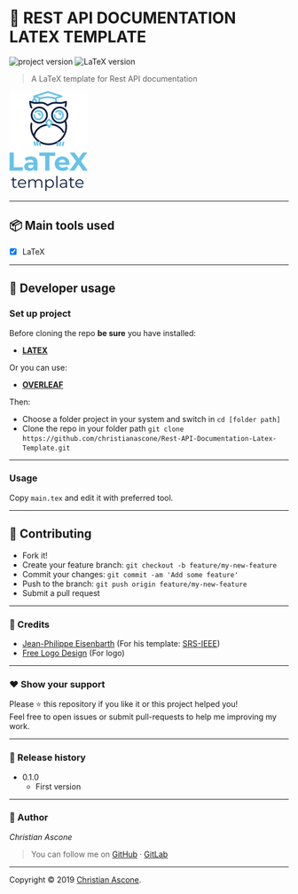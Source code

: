 # **:triangular_flag_on_post: REST API DOCUMENTATION LATEX TEMPLATE**

![project version](https://img.shields.io/badge/project-0.1.0-brightgreen.svg)
![LaTeX version](https://img.shields.io/badge/LaTeX-brightgreen.svg)

> A LaTeX template for Rest API documentation

![](header_readme.png)

---

## **:package: Main tools used**

- [x] LaTeX

---

## **:wrench: Developer usage**

### **Set up project**

Before cloning the repo **be sure** you have installed:

- [**LATEX**](https://www.latex-project.org/)

Or you can use:
- [**OVERLEAF**](https://www.overleaf.com)

Then:

- Choose a folder project in your system and switch in `cd [folder path]`
- Clone the repo in your folder path `git clone https://github.com/christianascone/Rest-API-Documentation-Latex-Template.git`

---

### **Usage**

Copy `main.tex`  and edit it with preferred tool.

---


## **:handshake: Contributing**

- Fork it!
- Create your feature branch: `git checkout -b feature/my-new-feature`
- Commit your changes: `git commit -am 'Add some feature'`
- Push to the branch: `git push origin feature/my-new-feature`
- Submit a pull request

---

### **:busts_in_silhouette: Credits**

- [Jean-Philippe Eisenbarth](https://github.com/jpeisenbarth) (For his template: [SRS-IEEE](https://github.com/jpeisenbarth/SRS-Tex))
- [Free Logo Design](https://freelogodesign.org) (For logo)

---


### **:heart: Show your support**

Please :star: this repository if you like it or this project helped you!\
Feel free to open issues or submit pull-requests to help me improving my work.


---

### **:scroll: Release history**

* 0.1.0
    * First version

---

### **:robot: Author**

_*Christian Ascone*_

> You can follow me on
[GitHub](https://github.com/christianascone)&nbsp;&middot;&nbsp;[GitLab](https://gitlab.com/christianascone)

---

Copyright © 2019 [Christian Ascone](https://github.com/christianascone).